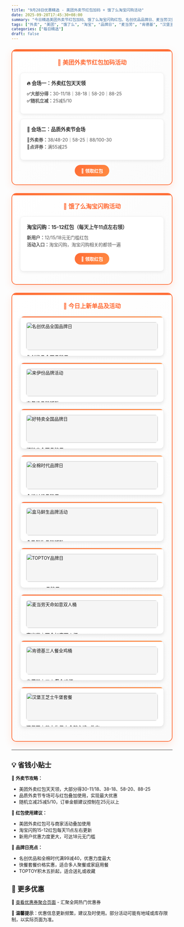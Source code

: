 ```yaml
---
title: "9月28日优惠精选 - 美团外卖节红包加码 + 饿了么淘宝闪购活动"
date: 2025-09-28T17:45:30+08:00
summary: "今日精选美团外卖节红包加码、饿了么淘宝闪购红包、名创优品品牌日、麦当劳汉堡王优惠等热门优惠"
tags: ["外卖", "美团", "饿了么", "淘宝", "品牌日", "麦当劳", "肯德基", "汉堡王"]
categories: ["每日精选"]
draft: false
---
```


<style>
.deal-section {
    background: linear-gradient(135deg, #ffffff 0%, #fafafa 100%);
    border: 2px solid #ff6b35;
    border-radius: 15px;
    padding: 25px;
    margin: 25px 0;
    box-shadow: 0 8px 25px rgba(255, 107, 53, 0.15);
    position: relative;
    overflow: hidden;
}

.deal-section::before {
    content: '';
    position: absolute;
    top: 0;
    left: 0;
    right: 0;
    height: 5px;
    background: linear-gradient(90deg, #ff6b35, #ff8c42, #ff6b35);
}

.deal-section h3 {
    color: #ff6b35;
    margin-top: 0;
    margin-bottom: 20px;
    font-size: 1.3em;
    font-weight: bold;
    text-align: center;
    padding: 0 10px;
}

.deal-content {
    background: white;
    border-radius: 10px;
    padding: 20px;
    margin: 15px 0;
    border: 1px solid #f0f0f0;
    box-shadow: 0 3px 10px rgba(0, 0, 0, 0.08);
}

.deal-title {
    color: #333;
    font-weight: bold;
    font-size: 1.1em;
    margin-bottom: 12px;
    display: flex;
    align-items: center;
    gap: 8px;
}

.deal-items {
    line-height: 1.6;
    color: #555;
    margin: 8px 0;
}

.deal-items li {
    margin: 5px 0;
    padding-left: 5px;
}

.product-grid {
    display: grid;
    grid-template-columns: repeat(auto-fit, minmax(300px, 1fr));
    gap: 20px;
    margin: 20px 0;
}

.product-card {
    background: white;
    border-radius: 12px;
    padding: 18px;
    border: 1px solid #e8e8e8;
    box-shadow: 0 4px 12px rgba(0, 0, 0, 0.1);
    transition: all 0.3s ease;
    position: relative;
    overflow: hidden;
}

.product-card::before {
    content: '';
    position: absolute;
    top: 0;
    left: 0;
    right: 0;
    height: 3px;
    background: linear-gradient(90deg, #ff6b35, #ff8c42);
}

.product-card:hover {
    transform: translateY(-3px);
    box-shadow: 0 8px 20px rgba(0, 0, 0, 0.15);
}

.product-card img {
    width: 100%;
    height: auto;
    max-height: none;
    object-fit: contain;
    border-radius: 8px;
    margin-bottom: 12px;
    background: #f5f5f5;
}

.product-title {
    font-weight: bold;
    color: #333;
    margin-bottom: 8px;
    font-size: 1.05em;
}

.product-price {
    color: #ff6b35;
    font-size: 1.1em;
    font-weight: bold;
    line-height: 1.4;
}

.highlight-badge {
    background: linear-gradient(135deg, #ff6b35, #ff8c42);
    color: white;
    padding: 4px 12px;
    border-radius: 15px;
    font-size: 0.85em;
    font-weight: 600;
    display: inline-block;
    margin-bottom: 8px;
}

@media (max-width: 768px) {
    .deal-section {
        margin: 15px 0;
        padding: 20px 15px;
    }

    .product-grid {
        grid-template-columns: 1fr;
    }

    .product-card img {
        height: auto;
        max-height: none;
    }
}
</style>


<div class="deal-section">
<h3>🍔 美团外卖节红包加码活动</h3>

<div class="deal-content">
<div class="deal-title">🔥 会场一：外卖红包天天领</div>
<div class="deal-items">
<strong>✅大部分得：</strong>30-11/18｜38-18｜58-20｜88-25<br>
<strong>✅随机立减：</strong>25减5/10
</div>
</div>

<div class="deal-content">
<div class="deal-title">🧧 会场二：品质外卖节会场</div>
<div class="deal-items">
<strong>🧧外卖券：</strong>38/48-20｜58-25｜88/100-30<br>
<strong>🧧点评券：</strong>满55减25
</div>
</div>

<div style="margin-top: 15px; text-align: center;">
<a href="/coupons/" style="background: linear-gradient(135deg, #ff6b35, #ff8c42); color: white; padding: 8px 20px; border-radius: 20px; text-decoration: none; font-weight: bold; display: inline-block;">🎫 领取红包</a>
</div>

</div>

<div class="deal-section">
<h3>🛒 饿了么淘宝闪购活动</h3>

<div class="deal-content">
<div class="deal-title">淘宝闪购：15-12红包（每天上午11点左右领）</div>
<div class="deal-items">
<strong>新用户：</strong>12/15/18元无门槛红包<br>
<strong>活动入口：</strong>淘宝闪购，淘宝闪购相关的都领一遍
</div>
<div style="margin-top: 15px; text-align: center;">
<a href="/coupons/" style="background: linear-gradient(135deg, #ff6b35, #ff8c42); color: white; padding: 8px 20px; border-radius: 20px; text-decoration: none; font-weight: bold; display: inline-block;">🛒 领取红包</a>
</div>
</div>

</div>

<div class="deal-section">
<h3>🎁 今日上新单品及活动</h3>

<div class="product-grid">

<div class="product-card">
<img src="/images/daily/2025-09-28/mingchuang.jpeg" alt="名创优品全国品牌日">
<div class="product-title">名创优品全国品牌日</div>
<div class="product-price">全场满99减40元</div>
</div>

<div class="product-card">
<img src="/images/daily/2025-09-28/laiyifen.jpeg" alt="来伊份品牌活动">
<div class="product-title">来伊份品牌活动</div>
<div class="product-price">领59-30红包</div>
</div>

<div class="product-card">
<img src="/images/daily/2025-09-28/haotemai.jpeg" alt="好特卖全国品牌日">
<div class="product-title">好特卖全国品牌日</div>
<div class="product-price">满99元减15元</div>
</div>

<div class="product-card">
<img src="/images/daily/2025-09-28/quanmian.jpeg" alt="全棉时代品牌日">
<div class="product-title">全棉时代品牌日</div>
<div class="product-price">全场满99减40起</div>
</div>

<div class="product-card">
<img src="/images/daily/2025-09-28/hema.jpeg" alt="盒马鲜生品牌活动">
<div class="product-title">盒马鲜生品牌活动</div>
<div class="product-price">领5元红包</div>
</div>

<div class="product-card">
<img src="/images/daily/2025-09-28/TOPToY.jpeg" alt="TOPTOY品牌日">
<div class="product-title">TOPTOY品牌日</div>
<div class="product-price">精品积木低至五折起</div>
</div>

<div class="product-card">
<img src="/images/daily/2025-09-28/maidanglao.jpg" alt="麦当劳天命如意双人桶">
<div class="product-title">麦当劳｜天命如意双人桶</div>
<div class="product-price">到手价：49.9元</div>
</div>

<div class="product-card">
<img src="/images/daily/2025-09-28/kendeji.jpg" alt="肯德基三人餐全鸡桶">
<div class="product-title">肯德基｜三人餐全鸡桶</div>
<div class="product-price">到手价：59元</div>
</div>

<div class="product-card">
<img src="/images/daily/2025-09-28/hanbaowang.jpg" alt="汉堡王芝士牛堡套餐">
<div class="product-title">汉堡王｜芝士牛堡小食随心选8件套</div>
<div class="product-price">到手价：34.9元</div>
</div>

</div>

</div>

---

## 💡 省钱小贴士

🎯 **外卖节攻略：**
- 美团外卖红包天天领，大部分得30-11/18、38-18、58-20、88-25
- 品质外卖节专场可与红包叠加使用，实现最大优惠
- 随机立减25减5/10，订单金额建议控制在25元以上

🔄 **红包使用建议：**
- 美团外卖红包可与商家活动叠加使用
- 淘宝闪购15-12红包每天11点左右更新
- 新用户优惠力度更大，可达18元无门槛

🎯 **品牌日亮点：**
- 名创优品和全棉时代满99减40，优惠力度最大
- 快餐套餐价格实惠，适合多人聚餐或家庭用餐
- TOPTOY积木五折起，适合送礼或收藏

## 📱 更多优惠

🔗 [查看优惠券聚合页面](/coupons/) - 汇聚全网热门优惠券

💬 **温馨提示**：优惠信息更新频繁，建议及时使用。部分活动可能有地域或库存限制，以实际页面为准。